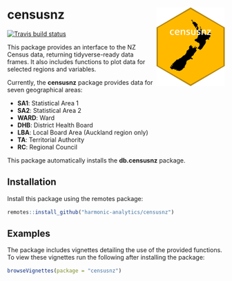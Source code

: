 
<!-- README.md is generated from README.Rmd. Please edit that file -->

# censusnz <img src='man/figures/logo.png' align="right" height="182.5" />

<!-- badges: start -->

[![Travis build
status](https://travis-ci.org/harmonic-analytics/censusnz.svg?branch=master)](https://travis-ci.org/harmonic-analytics/censusnz)
<!-- badges: end -->

This package provides an interface to the NZ Census data, returning
tidyverse-ready data frames. It also includes functions to plot data for
selected regions and variables.

Currently, the **censusnz** package provides data for seven geographical
areas:

-   **SA1**: Statistical Area 1
-   **SA2**: Statistical Area 2
-   **WARD**: Ward
-   **DHB**: District Health Board
-   **LBA**: Local Board Area (Auckland region only)
-   **TA**: Territorial Authority
-   **RC**: Regional Council

This package automatically installs the **db.censusnz** package.

## Installation

Install this package using the remotes package:

``` r
remotes::install_github("harmonic-analytics/censusnz")
```

## Examples

The package includes vignettes detailing the use of the provided
functions. To view these vignettes run the following after installing
the package:

``` r
browseVignettes(package = "censusnz")
```
